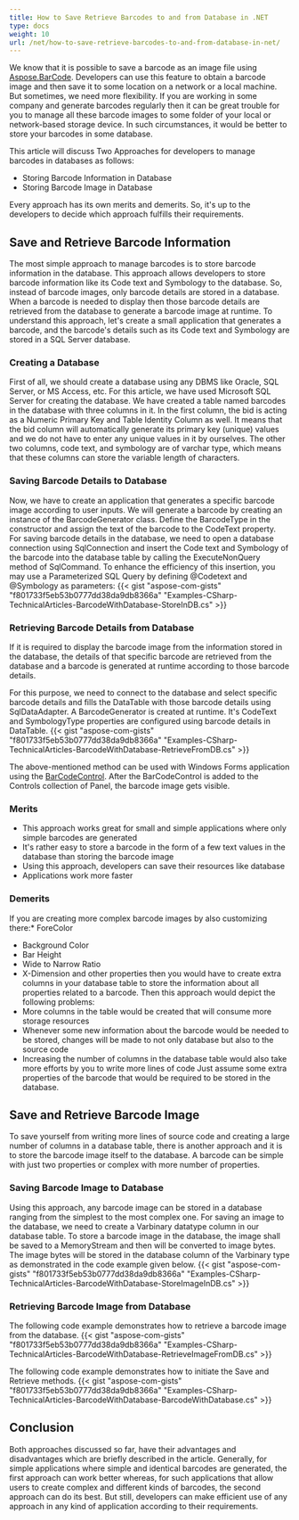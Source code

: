 ```yaml
---
title: How to Save Retrieve Barcodes to and from Database in .NET
type: docs
weight: 10
url: /net/how-to-save-retrieve-barcodes-to-and-from-database-in-net/
---
```


We know that it is possible to save a barcode as an image file using [Aspose.BarCode](https://products.aspose.com/barcode/net). Developers can use this feature to obtain a barcode image and then save it to some location on a network or a local machine. But sometimes, we need more flexibility. If you are working in some company and generate barcodes regularly then it can be great trouble for you to manage all these barcode images to some folder of your local or network-based storage device. In such circumstances, it would be better to store your barcodes in some database.

This article will discuss Two Approaches for developers to manage barcodes in databases as follows:

- Storing Barcode Information in Database
- Storing Barcode Image in Database

Every approach has its own merits and demerits. So, it's up to the developers to decide which approach fulfills their requirements.

## **Save and Retrieve Barcode Information**
The most simple approach to manage barcodes is to store barcode information in the database. This approach allows developers to store barcode information like its Code text and Symbology to the database. So, instead of barcode images, only barcode details are stored in a database. When a barcode is needed to display then those barcode details are retrieved from the database to generate a barcode image at runtime. To understand this approach, let's create a small application that generates a barcode, and the barcode's details such as its Code text and Symbology are stored in a SQL Server database.
### **Creating a Database**
First of all, we should create a database using any DBMS like Oracle, SQL Server, or MS Access, etc. For this article, we have used Microsoft SQL Server for creating the database.
We have created a table named barcodes in the database with three columns in it. In the first column, the bid is acting as a Numeric Primary Key and Table Identity Column as well. It means that the bid column will automatically generate its primary key (unique) values and we do not have to enter any unique values in it by ourselves. The other two columns, code text, and symbology are of varchar type, which means that these columns can store the variable length of characters.
### **Saving Barcode Details to Database**
Now, we have to create an application that generates a specific barcode image according to user inputs. We will generate a barcode by creating an instance of the BarcodeGenerator class. Define the BarcodeType in the constructor and assign the text of the barcode to the CodeText property. For saving barcode details in the database, we need to open a database connection using SqlConnection and insert the Code text and Symbology of the barcode into the database table by calling the ExecuteNonQuery method of SqlCommand. To enhance the efficiency of this insertion, you may use a Parameterized SQL Query by defining @Codetext and @Symbology as parameters:
{{< gist "aspose-com-gists" "f801733f5eb53b0777dd38da9db8366a" "Examples-CSharp-TechnicalArticles-BarcodeWithDatabase-StoreInDB.cs" >}}
### **Retrieving Barcode Details from Database**
If it is required to display the barcode image from the information stored in the database, the details of that specific barcode are retrieved from the database and a barcode is generated at runtime according to those barcode details.

For this purpose, we need to connect to the database and select specific barcode details and fills the DataTable with those barcode details using SqlDataAdapter. A BarcodeGenerator is created at runtime. It's CodeText and SymbologyType properties are configured using barcode details in DataTable.
{{< gist "aspose-com-gists" "f801733f5eb53b0777dd38da9db8366a" "Examples-CSharp-TechnicalArticles-BarcodeWithDatabase-RetrieveFromDB.cs" >}}

The above-mentioned method can be used with Windows Forms application using the [BarCodeControl](https://apireference.aspose.com/barcode/net/aspose.barcode.windows.forms/barcodecontrol).
After the BarCodeControl is added to the Controls collection of Panel, the barcode image gets visible.
### **Merits**
- This approach works great for small and simple applications where only simple barcodes are generated
- It's rather easy to store a barcode in the form of a few text values in the database than storing the barcode image
- Using this approach, developers can save their resources like database
- Applications work more faster
### **Demerits**
If you are creating more complex barcode images by also customizing there:* ForeColor

- Background Color
- Bar Height
- Wide to Narrow Ratio
- X-Dimension
  and other properties then you would have to create extra columns in your database table to store the information about all properties related to a barcode. Then this approach would depict the following problems:
- More columns in the table would be created that will consume more storage resources
- Whenever some new information about the barcode would be needed to be stored, changes will be made to not only database but also to the source code
- Increasing the number of columns in the database table would also take more efforts by you to write more lines of code
  Just assume some extra properties of the barcode that would be required to be stored in the database.

## **Save and Retrieve Barcode Image**
To save yourself from writing more lines of source code and creating a large number of columns in a database table, there is another approach and it is to store the barcode image itself to the database. A barcode can be simple with just two properties or complex with more number of properties.

### **Saving Barcode Image to Database**
Using this approach, any barcode image can be stored in a database ranging from the simplest to the most complex one. For saving an image to the database, we need to create a Varbinary datatype column in our database table. To store a barcode image in the database, the image shall be saved to a MemoryStream and then will be converted to image bytes. The image bytes will be stored in the database column of the Varbinary type as demonstrated in the code example given below.
{{< gist "aspose-com-gists" "f801733f5eb53b0777dd38da9db8366a" "Examples-CSharp-TechnicalArticles-BarcodeWithDatabase-StoreImageInDB.cs" >}}

### **Retrieving Barcode Image from Database**
The following code example demonstrates how to retrieve a barcode image from the database.
{{< gist "aspose-com-gists" "f801733f5eb53b0777dd38da9db8366a" "Examples-CSharp-TechnicalArticles-BarcodeWithDatabase-RetrieveImageFromDB.cs" >}}

The following code example demonstrates how to initiate the Save and Retrieve methods.
{{< gist "aspose-com-gists" "f801733f5eb53b0777dd38da9db8366a" "Examples-CSharp-TechnicalArticles-BarcodeWithDatabase-BarcodeWithDatabase.cs" >}}

## **Conclusion**
Both approaches discussed so far, have their advantages and disadvantages which are briefly described in the article. Generally, for simple applications where simple and identical barcodes are generated, the first approach can work better whereas, for such applications that allow users to create complex and different kinds of barcodes, the second approach can do its best. But still, developers can make efficient use of any approach in any kind of application according to their requirements.